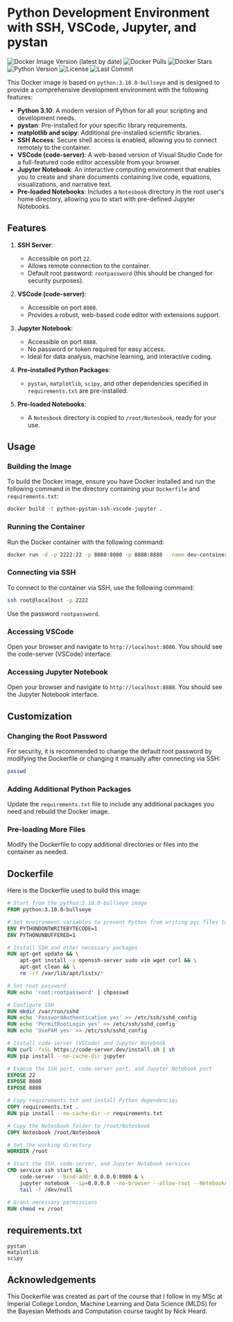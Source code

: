 # Python Development Environment with SSH, VSCode, Jupyter, and pystan

![Docker Image Version (latest by date)](https://img.shields.io/docker/v/arannentriki/mldsweek6stanenv?style=flat-square)
![Docker Pulls](https://img.shields.io/docker/pulls/arannentriki/mldsweek6stanenv?style=flat-square)
![Docker Stars](https://img.shields.io/docker/stars/arannentriki/mldsweek6stanenv?style=flat-square)
![Python Version](https://img.shields.io/badge/python-3.10-blue.svg?style=flat-square)
![License](https://img.shields.io/github/license/Amine-RT/pystan_docker?style=flat-square)
![Last Commit](https://img.shields.io/github/last-commit/Amine-RT/pystan_docker?style=flat-square)


This Docker image is based on `python:3.10.0-bullseye` and is designed to provide a comprehensive development environment with the following features:

- **Python 3.10**: A modern version of Python for all your scripting and development needs.
- **pystan**: Pre-installed for your specific library requirements.
- **matplotlib and scipy**: Additional pre-installed scientific libraries.
- **SSH Access**: Secure shell access is enabled, allowing you to connect remotely to the container.
- **VSCode (code-server)**: A web-based version of Visual Studio Code for a full-featured code editor accessible from your browser.
- **Jupyter Notebook**: An interactive computing environment that enables you to create and share documents containing live code, equations, visualizations, and narrative text.
- **Pre-loaded Notebooks**: Includes a `Notesbook` directory in the root user's home directory, allowing you to start with pre-defined Jupyter Notebooks.

## Features

1. **SSH Server**:
   - Accessible on port `22`.
   - Allows remote connection to the container.
   - Default root password: `rootpassword` (this should be changed for security purposes).

2. **VSCode (code-server)**:
   - Accessible on port `8080`.
   - Provides a robust, web-based code editor with extensions support.

3. **Jupyter Notebook**:
   - Accessible on port `8888`.
   - No password or token required for easy access.
   - Ideal for data analysis, machine learning, and interactive coding.

4. **Pre-installed Python Packages**:
   - `pystan`, `matplotlib`, `scipy`, and other dependencies specified in `requirements.txt` are pre-installed.

5. **Pre-loaded Notebooks**:
   - A `Notesbook` directory is copied to `/root/Notesbook`, ready for your use.

## Usage

### Building the Image

To build the Docker image, ensure you have Docker installed and run the following command in the directory containing your `Dockerfile` and `requirements.txt`:

```sh
docker build -t python-pystan-ssh-vscode-jupyter .
```

### Running the Container

Run the Docker container with the following command:

```sh
docker run -d -p 2222:22 -p 8080:8080 -p 8888:8888 --name dev-container python-pystan-ssh-vscode-jupyter
```

### Connecting via SSH

To connect to the container via SSH, use the following command:

```sh
ssh root@localhost -p 2222
```

Use the password `rootpassword`.

### Accessing VSCode

Open your browser and navigate to `http://localhost:8080`. You should see the code-server (VSCode) interface.

### Accessing Jupyter Notebook

Open your browser and navigate to `http://localhost:8888`. You should see the Jupyter Notebook interface.

## Customization

### Changing the Root Password

For security, it is recommended to change the default root password by modifying the Dockerfile or changing it manually after connecting via SSH:

```sh
passwd
```

### Adding Additional Python Packages

Update the `requirements.txt` file to include any additional packages you need and rebuild the Docker image.

### Pre-loading More Files

Modify the Dockerfile to copy additional directories or files into the container as needed.

## Dockerfile

Here is the Dockerfile used to build this image:

```dockerfile
# Start from the python:3.10.0-bullseye image
FROM python:3.10.0-bullseye

# Set environment variables to prevent Python from writing pyc files to disc and buffering stdout and stderr
ENV PYTHONDONTWRITEBYTECODE=1
ENV PYTHONUNBUFFERED=1

# Install SSH and other necessary packages
RUN apt-get update && \
    apt-get install -y openssh-server sudo vim wget curl && \
    apt-get clean && \
    rm -rf /var/lib/apt/lists/*

# Set root password
RUN echo 'root:rootpassword' | chpasswd

# Configure SSH
RUN mkdir /var/run/sshd
RUN echo 'PasswordAuthentication yes' >> /etc/ssh/sshd_config
RUN echo 'PermitRootLogin yes' >> /etc/ssh/sshd_config
RUN echo 'UsePAM yes' >> /etc/ssh/sshd_config

# Install code-server (VSCode) and Jupyter Notebook
RUN curl -fsSL https://code-server.dev/install.sh | sh
RUN pip install --no-cache-dir jupyter

# Expose the SSH port, code-server port, and Jupyter Notebook port
EXPOSE 22
EXPOSE 8080
EXPOSE 8888

# Copy requirements.txt and install Python dependencies
COPY requirements.txt .
RUN pip install --no-cache-dir -r requirements.txt

# Copy the Notesbook folder to /root/Notesbook
COPY Notesbook /root/Notesbook

# Set the working directory
WORKDIR /root

# Start the SSH, code-server, and Jupyter Notebook services
CMD service ssh start && \
    code-server --bind-addr 0.0.0.0:8080 & \
    jupyter notebook --ip=0.0.0.0 --no-browser --allow-root --NotebookApp.token='' --NotebookApp.password='' & \
    tail -f /dev/null

# Grant necessary permissions
RUN chmod +x /root
```

## requirements.txt

```plaintext
pystan
matplotlib
scipy
```

## Acknowledgements

This Dockerfile was created as part of the course that I follow in my MSc at Imperial College London, Machine Learning and Data Science (MLDS) for the Bayesian Methods and Computation course taught by Nick Heard.
